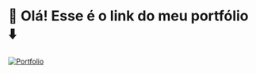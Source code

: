 # 👋 Olá! Esse é o link do meu portfólio ⬇️

[![Portfolio](https://github.githubassets.com/images/modules/logos_page/GitHub-Mark.png)](https://lvcas-dotcom.github.io/portfolio-lucas/)
